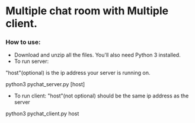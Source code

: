Multiple chat room with Multiple client.
======


### How to use:
* Download and unzip all the files. You'll also need Python 3 installed.
* To run server: 

"host"(optional) is the ip address your server is running on. 

python3 pychat_server.py [host]


* To run client: "host"(not optional) should be the same ip address as the server

python3 pychat_client.py host



